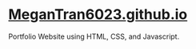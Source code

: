 # [MeganTran6023.github.io](https://megantran6023.github.io/)

Portfolio Website using HTML, CSS, and Javascript.

